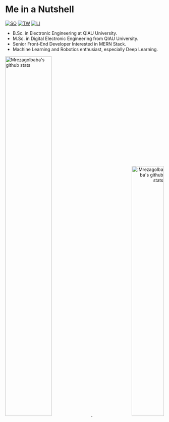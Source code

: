 # Me in a Nutshell

[![SO](https://img.shields.io/badge/stack-overflow-f59b42.svg?style=for-the-badge)](https://stackoverflow.com/users/7360128/mohamad-reza1987)
[![TW](https://img.shields.io/badge/twitter-4daedb.svg?style=for-the-badge)](https://twitter.com/MrezaGol)
[![LI](https://img.shields.io/badge/linked-in-007cb5.svg?style=for-the-badge)](https://www.linkedin.com/in/mohamadreza-golbaba/)

 - B.Sc. in Electronic Engineering at QIAU University.
 - M.Sc. in Digital Electronic Engineering from QIAU University.
 - Senior Front-End Developer Interested in MERN Stack.
 - Machine Learning and Robotics enthusiast, especially Deep Learning.

<!--
[![Mrezagolbaba's github stats](https://github-readme-stats.vercel.app/api?username=Mrezagolbaba&show_icons=true&theme=gruvbox)](https://github.com/Mrezagolbaba/Mrezagolbaba)[![Top Langs](https://github-readme-stats.vercel.app/api/top-langs/?username=Mrezagolbaba&layout=compact&theme=gruvbox)](https://github.com/Mrezagolbaba/Mrezagolbaba)
-->

<p>
    <a align="left" href="https://github.com/Mrezagolbaba/Mrezagolbaba">
        <img alt="Mrezagolbaba's github stats"  width="54%" src="https://github-readme-stats.vercel.app/api?username=Mrezagolbaba&show_icons=true&theme=gruvbox">
    </a>
    <a align="right" href="https://github.com/Mrezagolbaba/Mrezagolbaba">
        <img alt="Mrezagolbaba's github stats"  width="45%" src="https://github-readme-stats.vercel.app/api/top-langs/?username=Mrezagolbaba&layout=compact&theme=gruvbox">
    </a>
</p>

